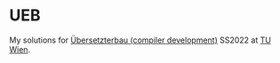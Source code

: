 # UEB
My solutions for [Übersetzterbau (compiler development)](http://www.complang.tuwien.ac.at/andi/185A48)
SS2022 at [TU Wien](https://www.tuwien.at/en/).
